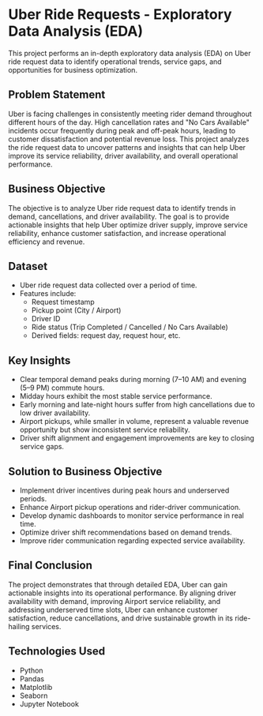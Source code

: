 # Uber Ride Requests - Exploratory Data Analysis (EDA)

This project performs an in-depth exploratory data analysis (EDA) on Uber ride request data to identify operational trends, service gaps, and opportunities for business optimization.

## Problem Statement

Uber is facing challenges in consistently meeting rider demand throughout different hours of the day. High cancellation rates and "No Cars Available" incidents occur frequently during peak and off-peak hours, leading to customer dissatisfaction and potential revenue loss. This project analyzes the ride request data to uncover patterns and insights that can help Uber improve its service reliability, driver availability, and overall operational performance.

## Business Objective

The objective is to analyze Uber ride request data to identify trends in demand, cancellations, and driver availability. The goal is to provide actionable insights that help Uber optimize driver supply, improve service reliability, enhance customer satisfaction, and increase operational efficiency and revenue.

## Dataset

- Uber ride request data collected over a period of time.
- Features include:
  - Request timestamp
  - Pickup point (City / Airport)
  - Driver ID
  - Ride status (Trip Completed / Cancelled / No Cars Available)
  - Derived fields: request day, request hour, etc.

## Key Insights

- Clear temporal demand peaks during morning (7–10 AM) and evening (5–9 PM) commute hours.
- Midday hours exhibit the most stable service performance.
- Early morning and late-night hours suffer from high cancellations due to low driver availability.
- Airport pickups, while smaller in volume, represent a valuable revenue opportunity but show inconsistent service reliability.
- Driver shift alignment and engagement improvements are key to closing service gaps.

## Solution to Business Objective

- Implement driver incentives during peak hours and underserved periods.
- Enhance Airport pickup operations and rider-driver communication.
- Develop dynamic dashboards to monitor service performance in real time.
- Optimize driver shift recommendations based on demand trends.
- Improve rider communication regarding expected service availability.

## Final Conclusion

The project demonstrates that through detailed EDA, Uber can gain actionable insights into its operational performance. By aligning driver availability with demand, improving Airport service reliability, and addressing underserved time slots, Uber can enhance customer satisfaction, reduce cancellations, and drive sustainable growth in its ride-hailing services.

## Technologies Used

- Python
- Pandas
- Matplotlib
- Seaborn
- Jupyter Notebook

